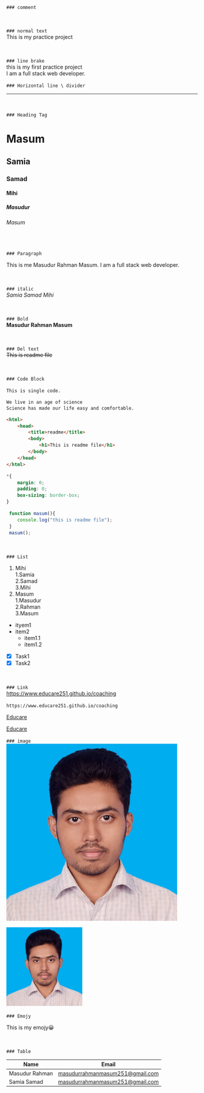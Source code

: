 `### comment`  
<!--This is our comment-->

<br />

`### normal text`  
This is my practice project

<br />

`### line brake`  
this is my first practice project   
I am a full stack web developer. 

`### Horizontal line \ divider`  

---

<br />

`### Heading Tag`  
# Masum
## Samia
### Samad
#### Mihi
##### Masudur
###### Masum

<br />

`### Paragraph`  
<p>This is me Masudur Rahman Masum. I am a full stack web developer. </p>

<br />

`### italic`  
_Samia Samad Mihi_

<br />

`### Bold`  
__Masudur Rahman Masum__

<br />

`### Del text`  
~~This is readme file~~

<br />

`### Code Block`

`This is single code.`

``` 
We live in an age of science  
Science has made our life easy and comfortable.
```

```html
<html>
    <head>
        <title>readme</title>
        <body>
            <h1>This is readme file</h1>
        </body>
    </head>
</html>
```
```css
*{
    margin: 0;
    padding: 0;
    box-sizing: border-box;
}
```

``` javascript
 function masum(){
    console.log("this is readme file");
 }
 masum();
```

<br />

`### List`  
1. Mihi  
  1.Samia  
  2.Samad  
  3.Mihi
2. Masum  
   1.Masudur  
   2.Rahman  
   3.Masum  

- ityem1
- item2  
  - item1.1 
  - item1.2 

- [x] Task1  
- [x] Task2

<br />

`### Link`  
https://www.educare251.github.io/coaching

`https://www.educare251.github.io/coaching`

[Educare](https://www.educare251.github.io/coaching)

[website]: https://www.educare251.github.io/coaching

[Educare][website]
<br />

`### image`  
 ![profile](./img/masum.jpg)

 <img src="./img/masum.jpg" width="200" title="Masum"/>

<br />

`### Emojy`  

This is my emojy😀

<br />

`### Table`  

| Name | Email |
| ---- | ----- | 
| Masudur Rahman | masudurrahmanmasum251@gmail.com | 
| Samia Samad  | masudurrahmanmasum251@gmail.com |

<br />
